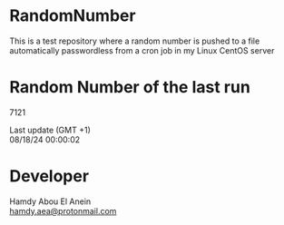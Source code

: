 # RandomNumber    
This is a test repository where a random number is pushed to a file automatically passwordless from a cron job in my Linux CentOS server    
# Random Number of the last run   
7121
      
Last update (GMT +1)    
08/18/24 00:00:02
# Developer    
Hamdy Abou El Anein   
hamdy.aea@protonmail.com
